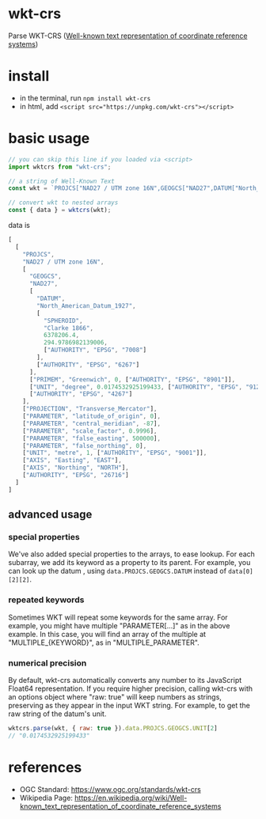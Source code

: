 # wkt-crs
Parse WKT-CRS ([Well-known text representation of coordinate reference systems](https://en.wikipedia.org/wiki/Well-known_text_representation_of_coordinate_reference_systems))

# install
- in the terminal, run  `npm install wkt-crs`
- in html, add `<script src="https://unpkg.com/wkt-crs"></script>`

# basic usage
```js
// you can skip this line if you loaded via <script>
import wktcrs from "wkt-crs";

// a string of Well-Known Text
const wkt = `PROJCS["NAD27 / UTM zone 16N",GEOGCS["NAD27",DATUM["North_American_Datum_1927",SPHEROID["Clarke 1866",6378206.4,294.9786982139006,AUTHORITY["EPSG","7008"]],AUTHORITY["EPSG","6267"]],PRIMEM["Greenwich",0,AUTHORITY["EPSG","8901"]],UNIT["degree",0.0174532925199433,AUTHORITY["EPSG","9122"]],AUTHORITY["EPSG","4267"]],PROJECTION["Transverse_Mercator"],PARAMETER["latitude_of_origin",0],PARAMETER["central_meridian",-87],PARAMETER["scale_factor",0.9996],PARAMETER["false_easting",500000],PARAMETER["false_northing",0],UNIT["metre",1,AUTHORITY["EPSG","9001"]],AXIS["Easting",EAST],AXIS["Northing",NORTH],AUTHORITY["EPSG","26716"]]`;

// convert wkt to nested arrays
const { data } = wktcrs(wkt);
```
data is
```js
[
  [
    "PROJCS",
    "NAD27 / UTM zone 16N",
    [
      "GEOGCS",
      "NAD27",
      [
        "DATUM",
        "North_American_Datum_1927",
        [
          "SPHEROID",
          "Clarke 1866",
          6378206.4,
          294.9786982139006,
          ["AUTHORITY", "EPSG", "7008"]
        ],
        ["AUTHORITY", "EPSG", "6267"]
      ],
      ["PRIMEM", "Greenwich", 0, ["AUTHORITY", "EPSG", "8901"]],
      ["UNIT", "degree", 0.0174532925199433, ["AUTHORITY", "EPSG", "9122"] ],
      ["AUTHORITY", "EPSG", "4267"]
    ],
    ["PROJECTION", "Transverse_Mercator"],
    ["PARAMETER", "latitude_of_origin", 0],
    ["PARAMETER", "central_meridian", -87],
    ["PARAMETER", "scale_factor", 0.9996],
    ["PARAMETER", "false_easting", 500000],
    ["PARAMETER", "false_northing", 0],
    ["UNIT", "metre", 1, ["AUTHORITY", "EPSG", "9001"]],
    ["AXIS", "Easting", "EAST"],
    ["AXIS", "Northing", "NORTH"],
    ["AUTHORITY", "EPSG", "26716"]
  ]
]
```
## advanced usage
### special properties
We've also added special properties to the arrays, to ease lookup.  For each subarray,
we add its keyword as a property to its parent.  For example, you can look up the datum ,
using `data.PROJCS.GEOGCS.DATUM` instead of `data[0][2][2]`.
### repeated keywords
Sometimes WKT will repeat some keywords for the same array.  For example, you might have multiple
"PARAMETER[...]" as in the above example.  In this case, you will find an array of the multiple at
"MULTIPLE_{KEYWORD}", as in "MULTIPLE_PARAMETER".
### numerical precision
By default, wkt-crs automatically converts any number to its JavaScript Float64 representation.
If you require higher precision, calling wkt-crs with an options object where "raw: true" will
keep numbers as strings, preserving as they appear in the input WKT string.  For example,
to get the raw string of the datum's unit.
```js
wktcrs.parse(wkt, { raw: true }).data.PROJCS.GEOGCS.UNIT[2]
// "0.0174532925199433"
```

# references
- OGC Standard: https://www.ogc.org/standards/wkt-crs
- Wikipedia Page: https://en.wikipedia.org/wiki/Well-known_text_representation_of_coordinate_reference_systems
